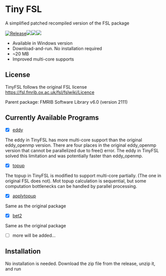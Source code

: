 # Tiny FSL
A simplified patched recompiled version of the FSL package 

[![Release](https://github.com/frankyeh/TinyFSL/actions/workflows/build_win64.yml/badge.svg)](https://github.com/frankyeh/TinyFSL/actions/workflows/build_mac.yml)<a href="https://github.com/frankyeh/TinyFSL/commits/master"><img src="https://img.shields.io/github/last-commit/frankyeh/TinyFSL"><a href="https://github.com/frankyeh/TinyFSL/releases"><img src="https://img.shields.io/github/v/release/frankyeh/TinyFSL"></a><a href="https://github.com/frankyeh/TinyFSL/releases"><img src="https://img.shields.io/github/downloads/frankyeh/TinyFSL/total?style=social"></a>
  
* Available in Windows version
* Download-and-run. No installation required
* ~20 MB 
* Improved multi-core supports

## License

TinyFSL follows the original FSL license https://fsl.fmrib.ox.ac.uk/fsl/fslwiki/Licence 
 
Parent package: FMRIB Software Library v6.0 (version 2111)

## Currently Available Programs

- [x] [eddy](https://fsl.fmrib.ox.ac.uk/fsl/fslwiki/eddy)

The eddy in TinyFSL has more multi-core support than the original eddy_openmp version. There are four places in the original eddy_openmp version that cannot be parallelized due to free() error. The eddy in TinyFSL solved this limitation and was potentially faster than eddy_openmp.
  
- [x] [topup](https://fsl.fmrib.ox.ac.uk/fsl/fslwiki/topup/TopupUsersGuide)

The topup in TinyFSL is modified to support multi-core partially. (The one in original FSL does not).
Mot topup calculation is sequential, but some computation bottlenecks can be handled by parallel processing.

- [x] [applytopup](https://fsl.fmrib.ox.ac.uk/fsl/fslwiki/topup/ExampleTopupFollowedByApplytopup)

Same as the original package

- [x] [bet2](https://fsl.fmrib.ox.ac.uk/fsl/fslwiki/BET/UserGuide)

Same as the original package

- [ ] more will be added...

## Installation

No installation is needed.
Download the zip file from the release, unzip it, and run

